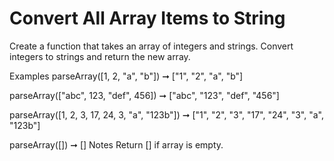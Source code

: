 # Convert All Array Items to String

Create a function that takes an array of integers and strings. Convert integers to strings and return the new array.

Examples
parseArray([1, 2, "a", "b"]) ➞ ["1", "2", "a", "b"]

parseArray(["abc", 123, "def", 456]) ➞ ["abc", "123", "def", "456"]

parseArray([1, 2, 3, 17, 24, 3, "a", "123b"]) ➞ ["1", "2", "3", "17", "24", "3", "a", "123b"]

parseArray([]) ➞ []
Notes
Return [] if array is empty.
